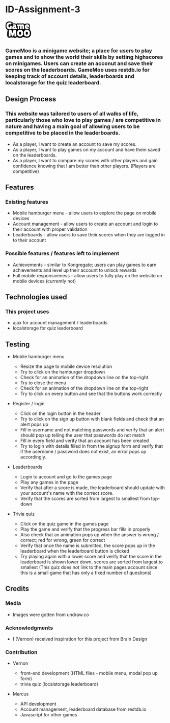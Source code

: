 # ID-Assignment-3

![GameMoo Logo](img/logo.png)

### GameMoo is a minigame website; a place for users to play games and to show the world their skills by setting highscores on minigames. Users can create an acconut and save their scores on the leaderboards. GameMoo uses restdb.io for keeping track of account details, leaderboards and localstorage for the quiz leaderboard.

## Design Process

### This website was tailored to users of all walks of life, particularly those who love to play games / are competitive in nature and having a main goal of allowing users to be competitive to be placed in the leaderboards. 

* As a player, I want to create an account to save my scores.
* As a player, I want to play games on my account and have them saved on the leaderboards.
* As a player, I want to compare my scores with other players and gain confidence knowing that I am better than other players. (Players are competitive)

## Features

### Existing features

* Mobile hamburger menu - allow users to explore the page on mobile devices
* Account management - allow users to create an account and login to their account with proper validation
* Leaderboards - allow users to save their scores when they are logged in to their account

### Possible features / features left to implement

* Achievements - similar to Kongregate; users can play games to earn achievements and level up their account to unlock rewards
* Full mobile responsiveness - allow users to fully play on the website on mobile devices (currently not)

## Technologies used 

### This project uses

* ajax for account management / leaderboards
* localstorage for quiz leaderboard

## Testing

* Moblie hamburger menu
  * Resize the page to mobile device resolution
  * Try to click on the hamburger dropdown
  * Check for an animation of the dropdown line on the top-right
  * Try to close the menu
  * Check for an animation of the dropdown line on the top-right
  * Try to click on every button and see that the buttons work correctly

* Register / login
  * Click on the login button in the header
  * Try to click on the sign up button with blank fields and check that an alert pops up
  * Fill in username and not matching passwords and verify that an alert should pop up telling the user that passwords do not match
  * Fill in every field and verify that an account has been created
  * Try to login with details filled in from the signup form and verify that if the username / password does not exist, an error pops up accordingly.

* Leaderboards
  * Login to account and go to the games page
  * Play any games in the page 
  * Verify that after a score is made, the leaderboard should update with your account's name with the correct score.
  * Verify that the scores are sorted from largest to smallest from top-down
 
* Trivia quiz
  * Click on the quiz game in the games page
  * Play the game and verify that the progress bar fills in properly 
  * Also check that an animation pops up when the answer is wrong / correct; red for wrong, green for correct
  * Verify that once the name is submitted, the score pops up in the leaderboard when the leaderboard button is clicked
  * Try playing again with a lower score and verify that the score in the leaderboard is shown lower down, scores are sorted from largest to smallest
 (This quiz does not link to the main pages account since this is a small game that has only a fixed number of questions)
 
## Credits 
 
### Media
 
 * Images were gotten from undraw.co

### Acknowledgments
 
 * I (Vernon) received inspiration for this project from Brain Design
 
### Contribution
 
* Vernon 
  * front-end development (HTML files - mobile menu, modal pop up form) 
  * trivia quiz (localstorage leaderboard)

* Marcus
  * API development 
  * Account management, leaderboard database from restdb.io
  * Javascript for other games
